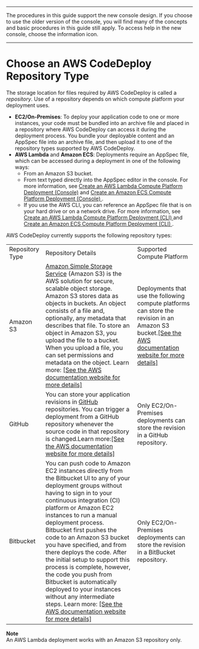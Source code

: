 --------

 The procedures in this guide support the new console design\. If you choose to use the older version of the console, you will find many of the concepts and basic procedures in this guide still apply\. To access help in the new console, choose the information icon\. 

--------

# Choose an AWS CodeDeploy Repository Type<a name="application-revisions-repository-type"></a>

The storage location for files required by AWS CodeDeploy is called a *repository*\. Use of a repository depends on which compute platform your deployment uses\.
+ **EC2/On\-Premises**: To deploy your application code to one or more instances, your code must be bundled into an archive file and placed in a repository where AWS CodeDeploy can access it during the deployment process\. You bundle your deployable content and an AppSpec file into an archive file, and then upload it to one of the repository types supported by AWS CodeDeploy\.
+ **AWS Lambda** and **Amazon ECS**: Deployments require an AppSpec file, which can be accessed during a deployment in one of the following ways: 
  +  From an Amazon S3 bucket\. 
  +  From text typed directly into the AppSpec editor in the console\. For more information, see [Create an AWS Lambda Compute Platform Deployment \(Console\)](deployments-create-console-lambda.md) and [ Create an Amazon ECS Compute Platform Deployment \(Console\) ](deployments-create-console-ecs.md)\. 
  +  If you use the AWS CLI, you can reference an AppSpec file that is on your hard drive or on a network drive\. For more information, see [ Create an AWS Lambda Compute Platform Deployment \(CLI\) ](deployments-create-lambda-cli.md) and [ Create an Amazon ECS Compute Platform Deployment \(CLI\) ](deployments-create-ecs-cli.md)\. 

AWS CodeDeploy currently supports the following repository types: 


|  |  |  | 
| --- |--- |--- |
| Repository Type | Repository Details | Supported Compute Platform | 
| Amazon S3 | [Amazon Simple Storage Service](https://docs.aws.amazon.com/AmazonS3/latest/gsg/) \(Amazon S3\) is the AWS solution for secure, scalable object storage\. Amazon S3 stores data as objects in buckets\. An object consists of a file and, optionally, any metadata that describes that file\. To store an object in Amazon S3, you upload the file to a bucket\. When you upload a file, you can set permissions and metadata on the object\. Learn more: [\[See the AWS documentation website for more details\]](http://docs.aws.amazon.com/codedeploy/latest/userguide/application-revisions-repository-type.html) | Deployments that use the following compute platforms can store the revision in an Amazon S3 bucket\.[\[See the AWS documentation website for more details\]](http://docs.aws.amazon.com/codedeploy/latest/userguide/application-revisions-repository-type.html) | 
| GitHub | You can store your application revisions in [GitHub](http://www.github.com) repositories\. You can trigger a deployment from a GitHub repository whenever the source code in that repository is changed\.Learn more:[\[See the AWS documentation website for more details\]](http://docs.aws.amazon.com/codedeploy/latest/userguide/application-revisions-repository-type.html) | Only EC2/On\-Premises deployments can store the revision in a GitHub repository\. | 
| Bitbucket |  You can push code to Amazon EC2 instances directly from the Bitbucket UI to any of your deployment groups without having to sign in to your continuous integration \(CI\) platform or Amazon EC2 instances to run a manual deployment process\. Bitbucket first pushes the code to an Amazon S3 bucket you have specified, and from there deploys the code\. After the initial setup to support this process is complete, however, the code you push from Bitbucket is automatically deployed to your instances without any intermediate steps\. Learn more:  [\[See the AWS documentation website for more details\]](http://docs.aws.amazon.com/codedeploy/latest/userguide/application-revisions-repository-type.html)  | Only EC2/On\-Premises deployments can store the revision in a BitBucket repository\. | 

**Note**  
An AWS Lambda deployment works with an Amazon S3 repository only\.